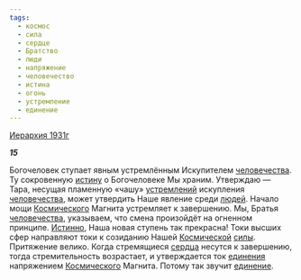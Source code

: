 ```yaml
---
tags:
  - космос
  - сила
  - сердце
  - Братство
  - люди
  - напряжение
  - человечество
  - истина
  - огонь
  - устремление
  - единение
---
```

[Иерархия 1931г](https://127.0.0.1:4002/agni/1931)

___15___

Богочеловек ступает явным устремлённым Искупителем [человечества](../../../tags/#человечество). Ту сокровенную [истину](../../../tags/#истина) о Богочеловеке Мы храним. Утверждаю — Тара, несущая пламенную «чашу» [устремлений](../../../tags/#устремление) искупления [человечества](../../../tags/#человечество), может утвердить Наше явление среди [людей](../../../tags/#люди). Начало мощи [Космического](../../../tags/#космос) Магнита устремляет к завершению. Мы, Братья [человечества](../../../tags/#человечество), указываем, что смена произойдёт на огненном принципе. [Истинно](../../../tags/#истина), Наша новая ступень так прекрасна! Токи высших сфер направляют токи к созиданию Нашей [Космической](../../../tags/#космос) [силы](../../../tags/#сила). Притяжение велико. Когда стремящиеся [сердца](../../../tags/#сердце) несутся к завершению, тогда стремительность возрастает, и утверждается ток [единения](../../../tags/#[единение](../../../tags/#единение)) напряжением [Космического](../../../tags/#космос) Магнита. Потому так звучит [единение](../../../tags/#единение).   

